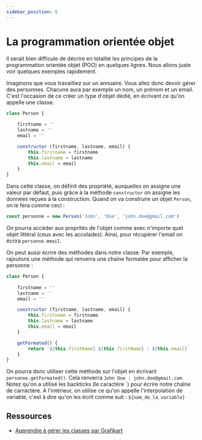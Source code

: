 ```yaml
---
sidebar_position: 6
---
```


# La programmation orientée objet

Il serait bien difficule de décrire en totalité les principes de la programmation orientée objet (POO) en quelques lignes. Nous allons juste voir quelques exemples rapidement.

Imaginons que vous travailliez sur un annuaire. Vous allez donc devoir gérer des personnes. Chacune aura par exemple un nom, un prénom et un email. C'est l'occasion de ce créer un type d'objet dédié, en écrivant ce qu'on appelle une classe.

```js
class Person {
    
    firstname = ''
    lastname = ''
    email = ''

    constructor (firstname, lastname, email) {
        this.firstname = firstname
        this.lastname = lastname
        this.email = email
    }
}
```

Dans cette classe, on définit des propriété, auxquelles on assigne une valeur par défaut, puis grâce à la méthode ```constructor``` on assigne les données reçues à la construction. Quand on va construire un objet ```Person```, on le fera comme ceci :

```js
const personne = new Person('John', 'Doe', 'john.doe@gmail.com')
```

On pourra accéder aux proprités de l'objet comme avec n'importe quel objet littéral (ceux avec les accolades). Ainsi, pour récupérer l'email on écrira ```personne.email```.

On peut aussi écrire des méthodes dans notre classe. Par exemple, rajoutons une méthode qui renverra une chaine formatée pour afficher la personne :

```js
class Person {
    
    firstname = ''
    lastname = ''
    email = ''

    constructor (firstname, lastname, email) {
        this.firstname = firstname
        this.lastname = lastname
        this.email = email
    }

    getFormated() {
        return `${this.firstName} ${this.firstName} : ${this.email}` 
    }
}
```

On pourra donc utiliser cette méthode sur l'objet en écrivant ```personne.getFormated()```. Cela renverra ```John Doe : john.doe@gmail.com``` Notez qu'on a utilisé les backticks (le caractère `) pour écrire notre chaîne de carractère. A l'intérieur, on utilise ce qu'on appelle l'interpolation de variable, c'est à dire qu'on les écrit comme suit : ```${nom_de_la_variable}```

 ## Ressources

* [Apprendre à gérer les classes par Grafikart](https://grafikart.fr/tutoriels/class-2061#autoplay)